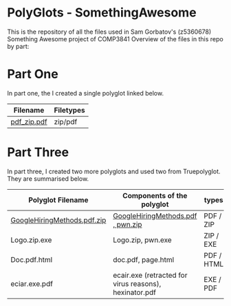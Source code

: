 # PolyGlots - SomethingAwesome
This is the repository of all the files used in Sam Gorbatov's (z5360678) Something Awesome project of COMP3841
Overview of the files in this repo by part:

# Part One

In part one, the I created a single polyglot linked below.

| Filename | Filetypes |
| --- | --- |
| [pdf_zip.pdf](/pdf_zip.pdf) | zip/pdf |

# Part Three

In part three, I created two more polyglots and used two from Truepolyglot. They are summarised below.

| Polyglot Filename | Components of the polyglot | types | Creator |
| --- | --- | --- | --- |
| [GoogleHiringMethods.pdf.zip](/googleHiringMethods.pdf) | [GoogleHiringMethods.pdf , pwn.zip](/googleHiringMethods%20Components) | PDF / ZIP | Myself |
| Logo.zip.exe | Logo.zip, pwn.exe | ZIP / EXE | Myself |
| Doc.pdf.html | doc.pdf, page.html | PDF / HTML | Truepolyglot |
| eciar.exe.pdf | ecair.exe (retracted for virus reasons), hexinator.pdf | EXE / PDF | Truepolyglot |
